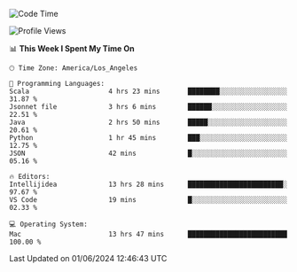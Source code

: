 <!--START_SECTION:waka-->
![Code Time](http://img.shields.io/badge/Code%20Time-1%2C032%20hrs%202%20mins-blue)

![Profile Views](http://img.shields.io/badge/Profile%20Views-0-blue)

📊 **This Week I Spent My Time On** 

```text
🕑︎ Time Zone: America/Los_Angeles

💬 Programming Languages: 
Scala                    4 hrs 23 mins       ████████░░░░░░░░░░░░░░░░░   31.87 % 
Jsonnet file             3 hrs 6 mins        ██████░░░░░░░░░░░░░░░░░░░   22.51 % 
Java                     2 hrs 50 mins       █████░░░░░░░░░░░░░░░░░░░░   20.61 % 
Python                   1 hr 45 mins        ███░░░░░░░░░░░░░░░░░░░░░░   12.75 % 
JSON                     42 mins             █░░░░░░░░░░░░░░░░░░░░░░░░   05.16 % 

🔥 Editors: 
Intellijidea             13 hrs 28 mins      ████████████████████████░   97.67 % 
VS Code                  19 mins             █░░░░░░░░░░░░░░░░░░░░░░░░   02.33 % 

💻 Operating System: 
Mac                      13 hrs 47 mins      █████████████████████████   100.00 % 
```


 Last Updated on 01/06/2024 12:46:43 UTC
<!--END_SECTION:waka-->
